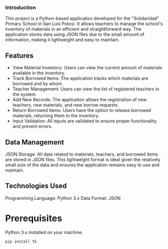 ### Introduction
This project is a Python-based application developed for the "Solidaridad" Primary School in San Luis Potosí. It allows teachers to manage the school's inventory of materials in an efficient and straightforward way. The application stores data using JSON files due to the small amount of information, making it lightweight and easy to maintain.

## Features

  - View Material Inventory: Users can view the current amount of materials available in the inventory.
  - Track Borrowed Items: The application tracks which materials are borrowed and by whom.
  - Teacher Management: Users can view the list of registered teachers in the system.
  - Add New Records: The application allows the registration of new teachers, new materials, and new borrow requests.
  - Return Borrowed Items: Users have the option to release borrowed materials, returning them to the inventory.
  - Input Validation: All inputs are validated to ensure proper functionality and prevent errors.

## Data Management

  JSON Storage: All data related to materials, teachers, and borrowed items are stored in JSON files. This lightweight format is ideal given the relatively small size of the data and ensures the application remains easy to use and maintain.

## Technologies Used

  Programming Language: Python 3.x
  Data Format: JSON

# Prerequisites

  Python 3.x installed on your machine.

```bash
pip install tk


